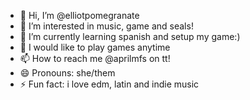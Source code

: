 - 👋 Hi, I’m @elliotpomegranate
- 👀 I’m interested in music, game and seals!
- 🌱 I’m currently learning spanish and setup my game:)
- 🦆 I would like to play games anytime
- 📫 How to reach me @aprilmfs on tt!
- 😄 Pronouns: she/them
- ⚡ Fun fact: i love edm, latin and indie music

<!---
elliotpomegranate/elliotpomegranate is a ✨ special ✨ repository because its `README.md` (this file) appears on your GitHub profile.
You can click the Preview link to take a look at your changes.
--->
